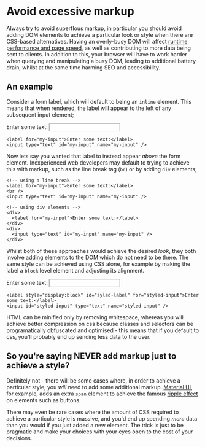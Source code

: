 # Avoid excessive markup

Always try to avoid superflous markup, in particular you should avoid adding DOM elements to achieve a particular look or style when there are CSS-based alternatives. Having an overly-busy DOM will affect [runtime performance and page speed](https://web.dev/dom-size/), as well as contributing to more data being sent to clients. In addition to this, your browser will have to work harder when querying and manipulating a busy DOM, leading to additional battery drain, whilst at the same time harming SEO and accessibility.

## An example

Consider a form label, which will default to being an `inline` element. This means that when rendered, the label will appear to the left of any subsequent input element;

<div className="text-center p-4 border-2 border-grey-300 mb-2">
  <label htmlFor="my-input">Enter some text:</label>
  <input type="text" id="my-input" name="my-input" />
</div>

```
<label for="my-input">Enter some text:</label>
<input type="text" id="my-input" name="my-input" />
```

Now lets say you wanted that label to instead appear _above_ the form element. Inexperienced web developers may default to trying to achieve this with markup, such as the line break tag (`br`) or by adding `div` elements;

```
<!-- using a line break -->
<label for="my-input">Enter some text:</label>
<br />
<input type="text" id="my-input" name="my-input" />

<!-- using div elements -->
<div>
  <label for="my-input">Enter some text:</label>
</div>
<div>
  <input type="text" id="my-input" name="my-input" />
</div>
```

Whilst both of these approaches would achieve the desired _look_, they both involve adding elements to the DOM which do not need to be there. The same style can be achieved using CSS alone, for example by making the label a `block` level element and adjusting its alignment.

<div className="text-center p-4 border-2 border-grey-300 mb-2">
  <label id="syled-label" htmlFor="my-input" style={{ display: "block" }}>
    Enter some text:
  </label>
  <input id="styled-input" type="text" name="my-input" />
</div>

```
<label style="display:block" id="syled-label" for="styled-input">Enter some text:</label>
<input id="styled-input" type="text" name="styled-input" />
```

HTML can be minified only by removing whitespace, whereas you will achieve better compression on css because classes and selectors can be programatically obfuscated and optimised - this means that if you default to css, you'll probably end up sending less data to the user.

## So you're saying NEVER add markup just to achieve a style?

Definitely not - there will be some cases where, in order to achieve a particular style, you _will_ need to add some additional markup. [Material UI](https://mui.com/), for example, adds an extra `span` element to achieve the famous [ripple effect](https://mui.com/components/buttons/) on elements such as buttons.

There may even be rare cases where the amount of CSS required to achieve a particular style is massive, and you'd end up spending _more_ data than you would if you just added a new element. The trick is just to be pragmatic and make your choices with your eyes open to the cost of your decisions.
